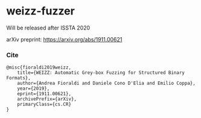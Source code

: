 # weizz-fuzzer

Will be released after ISSTA 2020

arXiv preprint: https://arxiv.org/abs/1911.00621

### Cite

```
@misc{fioraldi2019weizz,
    title={WEIZZ: Automatic Grey-box Fuzzing for Structured Binary Formats},
    author={Andrea Fioraldi and Daniele Cono D'Elia and Emilio Coppa},
    year={2019},
    eprint={1911.00621},
    archivePrefix={arXiv},
    primaryClass={cs.CR}
}
```
